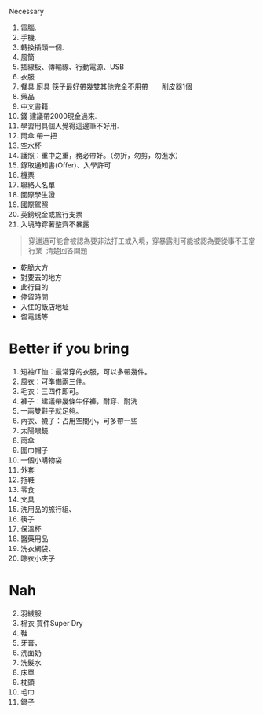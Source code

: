 Necessary
1. 電腦.   
2. 手機.    
3. 轉換插頭一個.   
4. 風筒    
5. 插線板、傳輸線、行動電源、USB
6. 衣服
7. 餐具 廚具 筷子最好帶幾雙其他完全不用帶       削皮器1個
7. 藥品      
8. 中文書籍.       
9. 錢 建議帶2000現金過來.     
10. 學習用具個人覺得這邊筆不好用.        
11. 雨傘 帶一把
12. 空水杯
13. 護照：重中之重，務必帶好。（勿折，勿剪，勿進水） 
14. 錄取通知書(Offer)、入學許可
15. 機票
16. 聯絡人名單
17. 國際學生證
18. 國際駕照      
19. 英鎊現金或旅行支票
20. 入境時穿著整齊不暴露
>穿邋遢可能會被認為要非法打工或入境，穿暴露則可能被認為要從事不正當行業  清楚回答問題
- 乾脆大方
- 對要去的地方
- 此行目的
- 停留時間
- 入住的飯店地址
- 留電話等
# Better if you bring

1. 短袖/T恤：最常穿的衣服，可以多帶幾件。  
2. 風衣：可準備兩三件。  
3. 毛衣：三四件即可。 
4. 褲子：建議帶幾條牛仔褲，耐穿、耐洗  
6. 一兩雙鞋子就足夠。  
7. 內衣、襪子：占用空間小，可多帶一些
8. 太陽眼鏡 
9. 雨傘  
10. 圍巾帽子
11. 一個小購物袋  
12. 外套
13. 拖鞋
14. 零食
15. 文具
16. 洗用品的旅行組、
17. 筷子
18. 保溫杯
19. 醫藥用品
20. 洗衣網袋、
21. 晾衣小夾子
# Nah
2. 羽絨服 
3. 棉衣 買件Super Dry
4. 鞋
5. 牙膏，
6. 洗面奶
7. 洗髮水
8. 床單
9. 枕頭
10. 毛巾
11. 鍋子